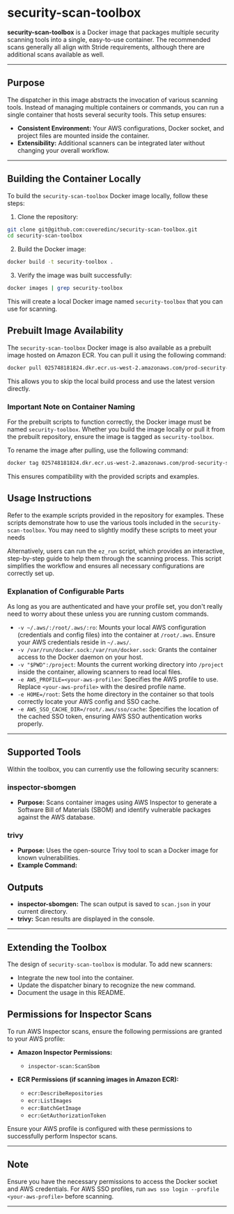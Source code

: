 # security-scan-toolbox

**security-scan-toolbox** is a Docker image that packages multiple security scanning tools into a single, easy-to-use container. The recommended scans generally all align with Stride requirements, although there are additional scans available as well.

---

## Purpose

The dispatcher in this image abstracts the invocation of various scanning tools. Instead of managing multiple containers or commands, you can run a single container that hosts several security tools. This setup ensures:
- **Consistent Environment:** Your AWS configurations, Docker socket, and project files are mounted inside the container.
- **Extensibility:** Additional scanners can be integrated later without changing your overall workflow.

---

## Building the Container Locally

To build the `security-scan-toolbox` Docker image locally, follow these steps:

1. Clone the repository:
  ```sh
  git clone git@github.com:coveredinc/security-scan-toolbox.git
  cd security-scan-toolbox
  ```

2. Build the Docker image:
  ```sh
  docker build -t security-toolbox .
  ```

3. Verify the image was built successfully:
  ```sh
  docker images | grep security-toolbox
  ```

This will create a local Docker image named `security-toolbox` that you can use for scanning.

## Prebuilt Image Availability

The `security-scan-toolbox` Docker image is also available as a prebuilt image hosted on Amazon ECR. You can pull it using the following command:

```sh
docker pull 025748181824.dkr.ecr.us-west-2.amazonaws.com/prod-security-scan-toolbox-ecr:latest
```

This allows you to skip the local build process and use the latest version directly.

### Important Note on Container Naming

For the prebuilt scripts to function correctly, the Docker image must be named `security-toolbox`. Whether you build the image locally or pull it from the prebuilt repository, ensure the image is tagged as `security-toolbox`. 

To rename the image after pulling, use the following command:

```sh
docker tag 025748181824.dkr.ecr.us-west-2.amazonaws.com/prod-security-scan-toolbox-ecr:latest security-toolbox
```

This ensures compatibility with the provided scripts and examples.

## Usage Instructions

Refer to the example scripts provided in the repository for examples. These scripts demonstrate how to use the various tools included in the `security-scan-toolbox`. You may need to slightly modify these scripts to meet your needs

Alternatively, users can run the `ez_run` script, which provides an interactive, step-by-step guide to help them through the scanning process. This script simplifies the workflow and ensures all necessary configurations are correctly set up.


### Explanation of Configurable Parts

As long as you are authenticated and have your profile set, you don't really need to worry about these unless you are running custom commands.

- `-v ~/.aws/:/root/.aws/:ro`: Mounts your local AWS configuration (credentials and config files) into the container at `/root/.aws`. Ensure your AWS credentials reside in `~/.aws/`.
- `-v /var/run/docker.sock:/var/run/docker.sock`: Grants the container access to the Docker daemon on your host.
- `-v "$PWD":/project`: Mounts the current working directory into `/project` inside the container, allowing scanners to read local files.
- `-e AWS_PROFILE=<your-aws-profile>`: Specifies the AWS profile to use. Replace `<your-aws-profile>` with the desired profile name.
- `-e HOME=/root`: Sets the home directory in the container so that tools correctly locate your AWS config and SSO cache.
- `-e AWS_SSO_CACHE_DIR=/root/.aws/sso/cache`: Specifies the location of the cached SSO token, ensuring AWS SSO authentication works properly.

---

## Supported Tools

Within the toolbox, you can currently use the following security scanners:

### inspector-sbomgen
- **Purpose:** Scans container images using AWS Inspector to generate a Software Bill of Materials (SBOM) and identify vulnerable packages against the AWS database.


### trivy
- **Purpose:** Uses the open-source Trivy tool to scan a Docker image for known vulnerabilities.
- **Example Command:**


## Outputs
- **inspector-sbomgen:** The scan output is saved to `scan.json` in your current directory.
- **trivy:** Scan results are displayed in the console.

---

## Extending the Toolbox

The design of `security-scan-toolbox` is modular. To add new scanners:
- Integrate the new tool into the container.
- Update the dispatcher binary to recognize the new command.
- Document the usage in this README.


## Permissions for Inspector Scans

To run AWS Inspector scans, ensure the following permissions are granted to your AWS profile:

- **Amazon Inspector Permissions:**
  - `inspector-scan:ScanSbom`

- **ECR Permissions (if scanning images in Amazon ECR):**
  - `ecr:DescribeRepositories`
  - `ecr:ListImages`
  - `ecr:BatchGetImage`
  - `ecr:GetAuthorizationToken`

Ensure your AWS profile is configured with these permissions to successfully perform Inspector scans.

---

## Note

Ensure you have the necessary permissions to access the Docker socket and AWS credentials. For AWS SSO profiles, run `aws sso login --profile <your-aws-profile>` before scanning.

---